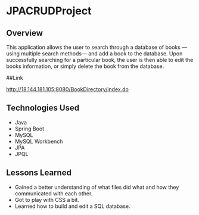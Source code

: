 # JPACRUDProject

## Overview

This application allows the user to search through a database of books —using multiple search methods— and add a book to the database. Upon successfully searching for a particular book, the user is then able to edit the books information, or simply delete the book from the database.

##Link

http://18.144.181.105:8080/BookDirectory/index.do

## Technologies Used

* Java
* Spring Boot
* MySQL
* MySQL Workbench
* JPA
* JPQL

## Lessons Learned

* Gained a better understanding of what files did what and how they communicated with each other.
* Got to play with CSS a bit.
* Learned how to build and edit a SQL database.
